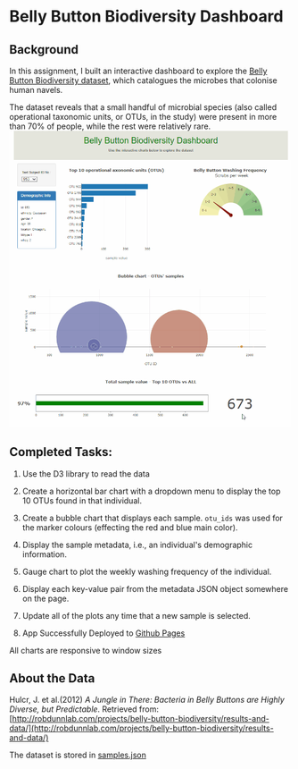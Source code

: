 #  Belly Button Biodiversity Dashboard

##  Background
In this assignment, I built an interactive dashboard to explore the [Belly Button Biodiversity dataset](http://robdunnlab.com/projects/belly-button-biodiversity/), which catalogues the microbes that colonise human navels.

The dataset reveals that a small handful of microbial species (also called operational taxonomic units, or OTUs, in the study) were present in more than 70% of people, while the rest were relatively rare. </br>
![](image/Plotly.gif)

##  Completed Tasks:
  1. Use the D3 library to read the data

  2. Create a horizontal bar chart with a dropdown menu to display the top 10 OTUs found in that individual.

  3. Create a bubble chart that displays each sample. `otu_ids` was used for the marker colours (effecting the red and blue main color).

  4. Display the sample metadata, i.e., an individual's demographic information.

  5. Gauge chart to plot the weekly washing frequency of the individual.

  6. Display each key-value pair from the metadata JSON object somewhere on the page.

  7. Update all of the plots any time that a new sample is selected.
  
  8. App Successfully Deployed to [Github Pages](https://realdreammaker.github.io/Belly-Button-Biodiversity-Dashboard/)

All charts are responsive to window sizes
 

##  About the Data

Hulcr, J. et al.(2012) _A Jungle in There: Bacteria in Belly Buttons are Highly Diverse, but Predictable_. Retrieved from: [http://robdunnlab.com/projects/belly-button-biodiversity/results-and-data/](http://robdunnlab.com/projects/belly-button-biodiversity/results-and-data/)

The dataset is stored in [samples.json](data/samples.json)
